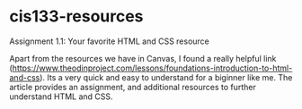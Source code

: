 # cis133-resources
Assignment 1.1: Your favorite HTML and CSS resource

Apart from the resources we have in Canvas, I found a really helpful link (https://www.theodinproject.com/lessons/foundations-introduction-to-html-and-css). Its a very quick and easy to understand for a biginner like me. The article provides an assignment, and additional resources to further understand HTML and CSS. 
